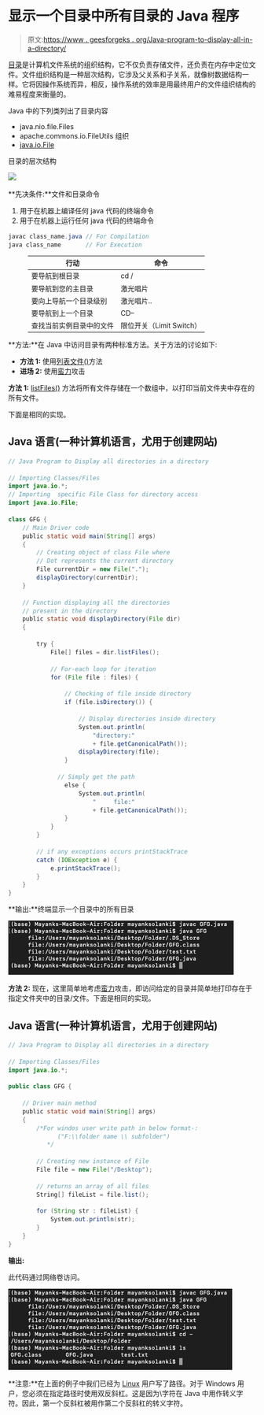 # 显示一个目录中所有目录的 Java 程序

> 原文:[https://www . geesforgeks . org/Java-program-to-display-all-in-a-directory/](https://www.geeksforgeeks.org/java-program-to-display-all-the-directories-in-a-directory/)

[目录](https://www.geeksforgeeks.org/structures-of-directory-in-operating-system/)是计算机文件系统的组织结构，它不仅负责存储文件，还负责在内存中定位文件。文件组织结构是一种层次结构，它涉及父关系和子关系，就像树数据结构一样。它将因操作系统而异，相反，操作系统的效率是用最终用户的文件组织结构的难易程度来衡量的。

Java 中的下列类列出了目录内容

*   java.nio.file.Files
*   apache.commons.io.FileUtils 组织
*   [java.io.File](https://www.geeksforgeeks.org/file-class-in-java/)

目录的层次结构

![](img/abafd44c3c523c41d923db3196a99163.png)

**先决条件:**文件和目录命令

1.  用于在机器上编译任何 java 代码的终端命令
2.  用于在机器上运行任何 java 代码的终端命令

```java
javac class_name.java // For Compilation
java class_name       // For Execution
```

<figure class="table">

| 行动 | 命令 |
| --- | --- |
| 要导航到根目录 | cd / |
| 要导航到您的主目录 | 激光唱片 |
| 要向上导航一个目录级别 | 激光唱片.. |
| 要导航到上一个目录 | CD– |
| 查找当前实例目录中的文件 | 限位开关（Limit Switch） |

</figure>

**方法:**在 Java 中访问目录有两种标准方法。关于方法的讨论如下:

*   **方法 1:** 使用[列表文件()](https://www.geeksforgeeks.org/file-listfiles-method-in-java-with-examples/)方法
*   **进场 2:** 使用[蛮力](https://www.geeksforgeeks.org/brute-force-attack/)攻击

**方法 1:** [listFiles()](https://www.geeksforgeeks.org/file-listfiles-method-in-java-with-examples/) 方法将所有文件存储在一个数组中，以打印当前文件夹中存在的所有文件。

下面是相同的实现。

## Java 语言(一种计算机语言，尤用于创建网站)

```java
// Java Program to Display all directories in a directory

// Importing Classes/Files
import java.io.*;
// Importing  specific File Class for directory access
import java.io.File;

class GFG {
    // Main Driver code
    public static void main(String[] args)
    {
        // Creating object of class File where
        // Dot represents the current directory
        File currentDir = new File(".");
        displayDirectory(currentDir);
    }

    // Function displaying all the directories
    // present in the directory
    public static void displayDirectory(File dir)
    {

        try {
            File[] files = dir.listFiles();

            // For-each loop for iteration
            for (File file : files) {

                // Checking of file inside directory
                if (file.isDirectory()) {

                    // Display directories inside directory
                    System.out.println(
                        "directory:"
                        + file.getCanonicalPath());
                    displayDirectory(file);
                }

              // Simply get the path
                else {
                    System.out.println(
                        "     file:"
                        + file.getCanonicalPath());
                }
            }
        }

        // if any exceptions occurs printStackTrace
        catch (IOException e) {
            e.printStackTrace();
        }
    }
}
```

**输出:**终端显示一个目录中的所有目录

![](img/fcaa84551b0a6a7253407f340f9da537.png)

**方法 2:** 现在，这里简单地考虑[蛮力](https://www.geeksforgeeks.org/brute-force-attack/)攻击，即访问给定的目录并简单地打印存在于指定文件夹中的目录/文件。下面是相同的实现。

## Java 语言(一种计算机语言，尤用于创建网站)

```java
// Java Program to Display all directories in a directory

// Importing Classes/Files
import java.io.*;

public class GFG {

    // Driver main method
    public static void main(String[] args)
    {
        /*For windos user write path in below format-:
              ("F:\\folder name \\ subfolder")
           */

        // Creating new instance of File
        File file = new File("/Desktop");

        // returns an array of all files
        String[] fileList = file.list();

        for (String str : fileList) {
            System.out.println(str);
        }
    }
}
```

**输出:**

此代码通过网络卷访问。

![](img/12c9e280c0b56a96cf39b35456728b20.png)

**注意:**在上面的例子中我们已经为 [Linux](https://www.geeksforgeeks.org/linux-commands/) 用户写了路径。对于 Windows 用户，您必须在指定路径时使用双反斜杠。这是因为\字符在 Java 中用作转义字符。因此，第一个反斜杠被用作第二个反斜杠的转义字符。